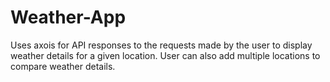 # Weather-App
Uses axois for API responses to the requests made by the user to display weather details for a given location. User can also add multiple locations to compare weather details.
